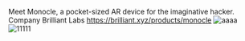 Meet Monocle, a pocket-sized AR device for the imaginative hacker.
Company Brilliant Labs https://brilliant.xyz/products/monocle
![aaaa](https://github.com/user-attachments/assets/1c5e734b-aea0-442d-bd63-0c11effe479f)
![11111](https://github.com/user-attachments/assets/36db4871-4dcf-4b81-9986-4fb47ac07047)
